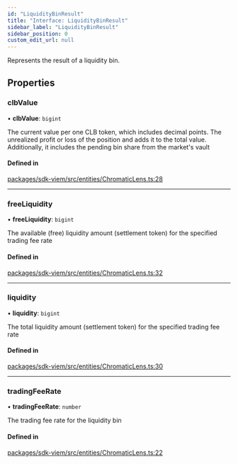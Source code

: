 ```yaml
---
id: "LiquidityBinResult"
title: "Interface: LiquidityBinResult"
sidebar_label: "LiquidityBinResult"
sidebar_position: 0
custom_edit_url: null
---
```


Represents the result of a liquidity bin.

## Properties

### clbValue

• **clbValue**: `bigint`

The current value per one CLB token, which includes decimal points.
The unrealized profit or loss of the position and adds it to the total value.
Additionally, it includes the pending bin share from the market's vault

#### Defined in

[packages/sdk-viem/src/entities/ChromaticLens.ts:28](https://github.com/chromatic-protocol/sdk/blob/144961d/packages/sdk-viem/src/entities/ChromaticLens.ts#L28)

___

### freeLiquidity

• **freeLiquidity**: `bigint`

The available (free) liquidity amount (settlement token) for the specified trading fee rate

#### Defined in

[packages/sdk-viem/src/entities/ChromaticLens.ts:32](https://github.com/chromatic-protocol/sdk/blob/144961d/packages/sdk-viem/src/entities/ChromaticLens.ts#L32)

___

### liquidity

• **liquidity**: `bigint`

The total liquidity amount (settlement token) for the specified trading fee rate

#### Defined in

[packages/sdk-viem/src/entities/ChromaticLens.ts:30](https://github.com/chromatic-protocol/sdk/blob/144961d/packages/sdk-viem/src/entities/ChromaticLens.ts#L30)

___

### tradingFeeRate

• **tradingFeeRate**: `number`

The trading fee rate for the liquidity bin

#### Defined in

[packages/sdk-viem/src/entities/ChromaticLens.ts:22](https://github.com/chromatic-protocol/sdk/blob/144961d/packages/sdk-viem/src/entities/ChromaticLens.ts#L22)
